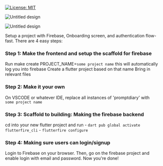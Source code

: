 [![License: MIT](https://img.shields.io/badge/License-MIT-yellow.svg)](https://opensource.org/licenses/MIT)

![Untitled design](https://github.com/abdullahridwan/fastFlutter/assets/53100755/7ee04332-5c16-4221-9e48-520ca7192ffc)

![Untitled design](https://github.com/abdullahridwan/fastFlutter/assets/53100755/dcd32aa0-9fab-48a9-ba02-5ede7542ae1b)


Setup a project with Firebase, Onboarding screen, and authentication flow- fast.
There are 4 easy steps: 


### Step 1: Make the frontend and setup the scaffold for firebase
Run make create PROJECT_NAME=`some project name`
    this will automatically log you into firebase
    Create a flutter project based on that name
    Bring in relevant files

### Step 2: Make it your own
On VSCODE or whatever IDE, replace all instances of 'promptdiary' with `some project name` 

### Step 3: Scaffold to building: Making the firebase backend
cd into your new flutter project and run
    - `dart pub global activate flutterfire_cli`
    - `flutterfire configure`

### Step 4: Making sure users can login/signup
Login to Firebase on your browser. Then, go on the firebase project and enable login with email and password. Now you're done!

